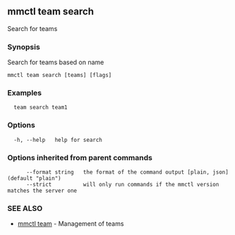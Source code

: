 ## mmctl team search

Search for teams

### Synopsis

Search for teams based on name

```
mmctl team search [teams] [flags]
```

### Examples

```
  team search team1
```

### Options

```
  -h, --help   help for search
```

### Options inherited from parent commands

```
      --format string   the format of the command output [plain, json] (default "plain")
      --strict          will only run commands if the mmctl version matches the server one
```

### SEE ALSO

* [mmctl team](mmctl_team.md)	 - Management of teams

